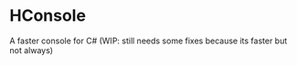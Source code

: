 # HConsole
 A faster console for C#
 (WIP: still needs some fixes because its faster but not always)
